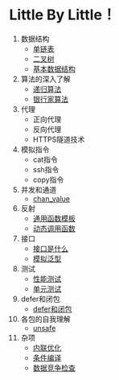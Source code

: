 # Little By Little！

1. 数据结构
	- [单链表](https://github.com/gongshen/GoCase/tree/master/data_structure/%E5%8D%95%E9%93%BE%E8%A1%A8)
	- [二叉树](https://github.com/gongshen/GoCase/tree/master/data_structure/%E4%BA%8C%E5%8F%89%E6%A0%91)
	- [基本数据结构](https://github.com/gongshen/GoCase/blob/master/data_structure/%E5%9F%BA%E6%9C%AC%E6%95%B0%E6%8D%AE%E7%BB%93%E6%9E%84/base.md)
2. 算法的深入了解
	- [递归算法](https://github.com/gongshen/GoCase/tree/master/algorithm/%E9%80%92%E5%BD%92%E7%AE%97%E6%B3%95)
	- [银行家算法](https://github.com/gongshen/GoCase/tree/master/algorithm/%E9%93%B6%E8%A1%8C%E5%AE%B6%E7%AE%97%E6%B3%95)
3. 代理
	- 正向代理
	- 反向代理
	- HTTPS隧道技术
4. 模拟指令
	- cat指令
	- ssh指令
	- copy指令
5. 并发和通道
	- [chan_value](https://github.com/gongshen/GoCase/tree/master/goroutine_channel/chan_val)
6. 反射
	- [通用函数模板](https://github.com/gongshen/GoCase/tree/master/reflect/makefunc%E9%80%9A%E7%94%A8%E6%A8%A1%E6%9D%BF)
	- [动态调用函数](https://github.com/gongshen/GoCase/blob/master/reflect/%E5%8A%A8%E6%80%81%E8%B0%83%E7%94%A8%E6%96%B9%E6%B3%95/main.go)
7. 接口
	- [接口是什么](https://github.com/gongshen/GoCase/blob/master/interface/%E4%BB%80%E4%B9%88%E6%98%AF%E6%8E%A5%E5%8F%A3/interface.md)
	- [模拟泛型](https://github.com/gongshen/GoCase/blob/master/interface/%E6%A8%A1%E6%8B%9F%E6%B3%9B%E5%9E%8B/interface.md)
8. 测试
	- [性能测试](https://github.com/gongshen/GoCase/blob/master/testing/%E6%80%A7%E8%83%BD%E6%B5%8B%E8%AF%95.md)
	- [单元测试](https://github.com/gongshen/GoCase/blob/master/testing/%E5%8D%95%E5%85%83%E6%B5%8B%E8%AF%95.md)
9. defer和闭包
	- [defer和闭包](https://github.com/gongshen/GoCase/blob/master/defer_closure/defer.md)
10. 各包的自我理解
	- [unsafe](https://github.com/gongshen/GoCase/blob/master/pkg/unsafe/unsafe.md)
11. 杂项
	- [内联优化](https://github.com/gongshen/GoCase/blob/master/unknown/inline.md)
	- [条件编译](https://github.com/gongshen/GoCase/blob/master/unknown/condition_complication.md)
	- [数据竞争检查](https://github.com/gongshen/GoCase/blob/master/unknown/data_competition.md)